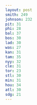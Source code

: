 ```yaml
---
layout: post
smith: 249
johnson: 232
pit: 31
phi: 28
bal: 37
bos: 30
lad: 30
was: 27
kan: 31
tam: 35
nyy: 32
cle: 31
tor: 23
stl: 30
min: 31
hou: 34
atl: 30
sdg: 21
---
```

